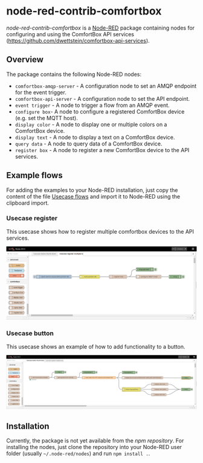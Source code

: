 # node-red-contrib-comfortbox
_node-red-contrib-comfortbox_ is a [Node-RED](https://nodered.org/) package containing nodes for configuring and using the ComfortBox API services (https://github.com/dwettstein/comfortbox-api-services).

## Overview
The package contains the following Node-RED nodes:

- `comfortbox-amqp-server` \- A configuration node to set an AMQP endpoint for the event trigger.
- `comfortbox-api-server` \- A configuration node to set the API endpoint.
- `event trigger` \- A node to trigger a flow from an AMQP event.
- `configure box`\- A node to configure a registered ComfortBox device (e.g. set the MQTT host).
- `display color` \- A node to display one or multiple colors on a ComfortBox device.
- `display text` \- A node to display a text on a ComfortBox device.
- `query data` \- A node to query data of a ComfortBox device.
- `register box` \- A node to register a new ComfortBox device to the API services.

## Example flows
For adding the examples to your Node-RED installation, just copy the content of the file [Usecase flows](./examples/usecase_flows.json) and import it to Node-RED using the clipboard import.

### Usecase register
This usecase shows how to register multiple comfortbox devices to the API services.

![usecase_register.png](./examples/usecase_register.png)

### Usecase button
This usecase shows an example of how to add functionality to a button.

![usecase_button.png](./examples/usecase_button.png)


## Installation
Currently, the package is not yet available from the _npm repository_. For installing the nodes, just clone the repository into your Node-RED user folder (usually `~/.node-red/nodes`) and run `npm install .`.

